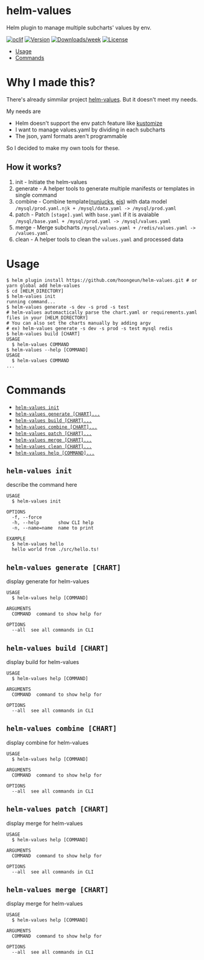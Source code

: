 helm-values
===========

Helm plugin to manage multiple subcharts' values by env.


[![oclif](https://img.shields.io/badge/cli-oclif-brightgreen.svg)](https://oclif.io)
[![Version](https://img.shields.io/npm/v/helm-values.svg)](https://npmjs.org/package/helm-values)
[![Downloads/week](https://img.shields.io/npm/dw/helm-values.svg)](https://npmjs.org/package/helm-values)
[![License](https://img.shields.io/npm/l/helm-values.svg)](https://github.com/hoongeun/helm-values/blob/master/package.json)

<!-- toc -->
* [Usage](#usage)
* [Commands](#commands)
<!-- tocstop -->

# Why I made this?
There's already simmilar project [helm-values](https://github.com/shihyuho/helm-values). But it doesn't meet my needs.

My needs are
* Helm doesn't support the env patch feature like [kustomize](https://kustomize.io)
* I want to manage values.yaml by dividing in each subcharts
* The json, yaml formats aren't programmable

So I decided to make my own tools for these.

## How it works?
1. init - Initiate the helm-values
2. generate - A helper tools to generate multiple manifests or templates in single command
3. combine - Combine template([nunjucks](https://mozilla.github.io/nunjucks/), [ejs](https://ejs.co/)) with data model
`/mysql/prod.yaml.njk + /mysql/data.yaml -> /mysql/prod.yaml`
4. patch - Patch `[stage].yaml` with `base.yaml` if it is avaiable
`/mysql/base.yaml + /mysql/prod.yaml -> /mysql/values.yaml`
5. merge - Merge subcharts
`/mysql/values.yaml + /redis/values.yaml -> /values.yaml`
6. clean - A helper tools to clean the `values.yaml` and processed data


# Usage
<!-- usage -->
```sh-session
$ helm plugin install https://github.com/hoongeun/helm-values.git # or yarn global add helm-values
$ cd [HELM_DIRECTORY]
$ helm-values init
running command...
$ helm-values generate -s dev -s prod -s test
# helm-values automactically parse the chart.yaml or requirements.yaml files in your [HELM_DIRECTORY]
# You can also set the charts manually by adding argv
# ex) helm-values generate -s dev -s prod -s test mysql redis
$ helm-values build [CHART]
USAGE
  $ helm-values COMMAND
$ helm-values --help [COMMAND]
USAGE
  $ helm-values COMMAND
...
```
<!-- usagestop -->
# Commands
<!-- commands -->
* [`helm-values init`](#helm-values-init)
* [`helm-values generate [CHART]...`](#helm-values-generate-chart)
* [`helm-values build [CHART]...`](#helm-values-build-chart)
* [`helm-values combine [CHART]...`](#helm-values-combine-chart)
* [`helm-values patch [CHART]...`](#helm-values-patch-chart)
* [`helm-values merge [CHART]...`](#helm-values-merge-chart)
* [`helm-values clean [CHART]...`](#helm-values-clean-chart)
* [`helm-values help [COMMAND]...`](#helm-values-help-command)

## `helm-values init`

describe the command here

```
USAGE
  $ helm-values init

OPTIONS
  -f, --force
  -h, --help       show CLI help
  -n, --name=name  name to print

EXAMPLE
  $ helm-values hello
  hello world from ./src/hello.ts!
```


## `helm-values generate [CHART]`

display generate for helm-values

```
USAGE
  $ helm-values help [COMMAND]

ARGUMENTS
  COMMAND  command to show help for

OPTIONS
  --all  see all commands in CLI
```


## `helm-values build [CHART]`

display build for helm-values

```
USAGE
  $ helm-values help [COMMAND]

ARGUMENTS
  COMMAND  command to show help for

OPTIONS
  --all  see all commands in CLI
```


## `helm-values combine [CHART]`

display combine for helm-values

```
USAGE
  $ helm-values help [COMMAND]

ARGUMENTS
  COMMAND  command to show help for

OPTIONS
  --all  see all commands in CLI
```


## `helm-values patch [CHART]`

display merge for helm-values

```
USAGE
  $ helm-values help [COMMAND]

ARGUMENTS
  COMMAND  command to show help for

OPTIONS
  --all  see all commands in CLI
```


## `helm-values merge [CHART]`

display merge for helm-values

```
USAGE
  $ helm-values help [COMMAND]

ARGUMENTS
  COMMAND  command to show help for

OPTIONS
  --all  see all commands in CLI
```


<!-- commandsstop -->
